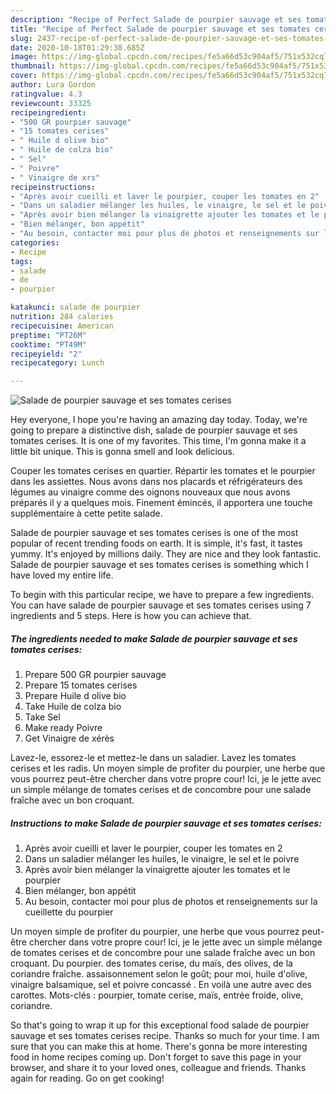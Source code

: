 ```yaml
---
description: "Recipe of Perfect Salade de pourpier sauvage et ses tomates cerises"
title: "Recipe of Perfect Salade de pourpier sauvage et ses tomates cerises"
slug: 2437-recipe-of-perfect-salade-de-pourpier-sauvage-et-ses-tomates-cerises
date: 2020-10-18T01:29:38.685Z
image: https://img-global.cpcdn.com/recipes/fe5a66d53c904af5/751x532cq70/salade-de-pourpier-sauvage-et-ses-tomates-cerises-photo-principale-de-la-recette.jpg
thumbnail: https://img-global.cpcdn.com/recipes/fe5a66d53c904af5/751x532cq70/salade-de-pourpier-sauvage-et-ses-tomates-cerises-photo-principale-de-la-recette.jpg
cover: https://img-global.cpcdn.com/recipes/fe5a66d53c904af5/751x532cq70/salade-de-pourpier-sauvage-et-ses-tomates-cerises-photo-principale-de-la-recette.jpg
author: Lura Gordon
ratingvalue: 4.3
reviewcount: 33325
recipeingredient:
- "500 GR pourpier sauvage"
- "15 tomates cerises"
- " Huile d olive bio"
- " Huile de colza bio"
- " Sel"
- " Poivre"
- " Vinaigre de xrs"
recipeinstructions:
- "Après avoir cueilli et laver le pourpier, couper les tomates en 2"
- "Dans un saladier mélanger les huiles, le vinaigre, le sel et le poivre"
- "Après avoir bien mélanger la vinaigrette ajouter les tomates et le pourpier"
- "Bien mélanger, bon appétit"
- "Au besoin, contacter moi pour plus de photos et renseignements sur la cueillette du pourpier"
categories:
- Recipe
tags:
- salade
- de
- pourpier

katakunci: salade de pourpier 
nutrition: 284 calories
recipecuisine: American
preptime: "PT26M"
cooktime: "PT49M"
recipeyield: "2"
recipecategory: Lunch

---
```



![Salade de pourpier sauvage et ses tomates cerises](https://img-global.cpcdn.com/recipes/fe5a66d53c904af5/751x532cq70/salade-de-pourpier-sauvage-et-ses-tomates-cerises-photo-principale-de-la-recette.jpg)

Hey everyone, I hope you're having an amazing day today. Today, we're going to prepare a distinctive dish, salade de pourpier sauvage et ses tomates cerises. It is one of my favorites. This time, I'm gonna make it a little bit unique. This is gonna smell and look delicious.

Couper les tomates cerises en quartier. Répartir les tomates et le pourpier dans les assiettes. Nous avons dans nos placards et réfrigérateurs des légumes au vinaigre comme des oignons nouveaux que nous avons préparés il y a quelques mois. Finement émincés, il apportera une touche supplémentaire à cette petite salade.

Salade de pourpier sauvage et ses tomates cerises is one of the most popular of recent trending foods on earth. It is simple, it's fast, it tastes yummy. It's enjoyed by millions daily. They are nice and they look fantastic. Salade de pourpier sauvage et ses tomates cerises is something which I have loved my entire life.


To begin with this particular recipe, we have to prepare a few ingredients. You can have salade de pourpier sauvage et ses tomates cerises using 7 ingredients and 5 steps. Here is how you can achieve that.

<!--inarticleads1-->

##### The ingredients needed to make Salade de pourpier sauvage et ses tomates cerises:

1. Prepare 500 GR pourpier sauvage
1. Prepare 15 tomates cerises
1. Prepare  Huile d olive bio
1. Take  Huile de colza bio
1. Take  Sel
1. Make ready  Poivre
1. Get  Vinaigre de xérès


Lavez-le, essorez-le et mettez-le dans un saladier. Lavez les tomates cerises et les radis. Un moyen simple de profiter du pourpier, une herbe que vous pourrez peut-être chercher dans votre propre cour! Ici, je le jette avec un simple mélange de tomates cerises et de concombre pour une salade fraîche avec un bon croquant. 

<!--inarticleads2-->

##### Instructions to make Salade de pourpier sauvage et ses tomates cerises:

1. Après avoir cueilli et laver le pourpier, couper les tomates en 2
1. Dans un saladier mélanger les huiles, le vinaigre, le sel et le poivre
1. Après avoir bien mélanger la vinaigrette ajouter les tomates et le pourpier
1. Bien mélanger, bon appétit
1. Au besoin, contacter moi pour plus de photos et renseignements sur la cueillette du pourpier


Un moyen simple de profiter du pourpier, une herbe que vous pourrez peut-être chercher dans votre propre cour! Ici, je le jette avec un simple mélange de tomates cerises et de concombre pour une salade fraîche avec un bon croquant. Du pourpier. des tomates cerise, du maïs, des olives, de la coriandre fraîche. assaisonnement selon le goût; pour moi, huile d&#39;olive, vinaigre balsamique, sel et poivre concassé . En voilà une autre avec des carottes. Mots-clés : pourpier, tomate cerise, maïs, entrée froide, olive, coriandre. 

So that's going to wrap it up for this exceptional food salade de pourpier sauvage et ses tomates cerises recipe. Thanks so much for your time. I am sure that you can make this at home. There's gonna be more interesting food in home recipes coming up. Don't forget to save this page in your browser, and share it to your loved ones, colleague and friends. Thanks again for reading. Go on get cooking!
